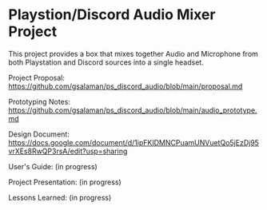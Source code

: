 # Playstion/Discord Audio Mixer Project
This project provides a box that mixes together Audio and Microphone from both Playstation and Discord sources into a single headset. 

Project Proposal: 
https://github.com/gsalaman/ps_discord_audio/blob/main/proposal.md

Prototyping Notes: 
https://github.com/gsalaman/ps_discord_audio/blob/main/audio_prototype.md

Design Document: 
https://docs.google.com/document/d/1ipFKIDMNCPuamUNVuetQo5jEzDj95vrXEs8RwQP3rsA/edit?usp=sharing

User's Guide: 
(in progress)

Project Presentation:
(in progress)

Lessons Learned: 
(in progress)
